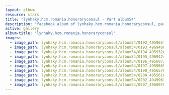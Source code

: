 ```yaml
---
layout: album
resource: stars
title: "lynhaky.hcm.romania.honoraryconsul - Part album54"
description: "facebook album of lynhaky.hcm.romania.honoraryconsul, part album54."
active: gallery
album-title: "lynhaky.hcm.romania.honoraryconsul"
images:
  - image_path: lynhaky.hcm.romania.honoraryconsul/album54/0192_495965706_1229704758513482_187680255777923890_n.jpg
  - image_path: lynhaky.hcm.romania.honoraryconsul/album54/0193_496948047_1229704761846815_150424120117069869_n.jpg
  - image_path: lynhaky.hcm.romania.honoraryconsul/album54/0194_495932605_1229704731846818_7810713801329485858_n.jpg
  - image_path: lynhaky.hcm.romania.honoraryconsul/album54/0195_496942452_1229704728513485_9187829948350517096_n.jpg
  - image_path: lynhaky.hcm.romania.honoraryconsul/album54/0196_495607245_1227182015432423_905740221565286558_n.jpg
  - image_path: lynhaky.hcm.romania.honoraryconsul/album54/0197_495966952_1227182008765757_5031973929657200843_n.jpg
  - image_path: lynhaky.hcm.romania.honoraryconsul/album54/0198_495657856_1227181918765766_7668797328083470316_n.jpg
  - image_path: lynhaky.hcm.romania.honoraryconsul/album54/0200_495561069_1227181832099108_263394767107709967_n.jpg
  - image_path: lynhaky.hcm.romania.honoraryconsul/album54/0202_494996380_1227181805432444_5877208632242331613_n.jpg
  - image_path: lynhaky.hcm.romania.honoraryconsul/album54/0207_496007040_1227181728765785_690593692931712666_n.jpg
---
```

